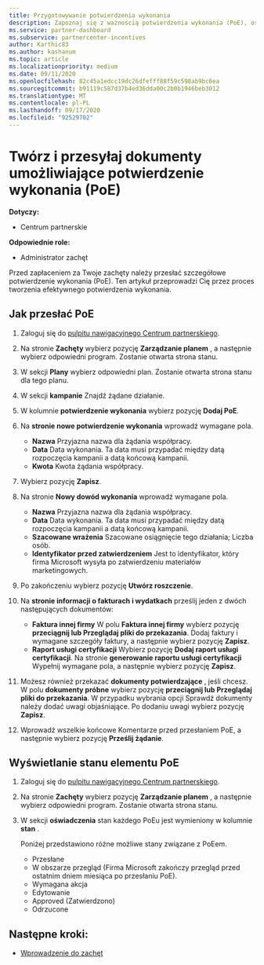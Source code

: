 ```yaml
---
title: Przygotowywanie potwierdzenia wykonania
description: Zapoznaj się z ważnością potwierdzenia wykonania (PoE), osi czasu, wyświetlania stanu i wytycznych dotyczących dostarczania.
ms.service: partner-dashboard
ms.subservice: partnercenter-incentives
author: Karthic83
ms.author: kashanum
ms.topic: article
ms.localizationpriority: medium
ms.date: 09/11/2020
ms.openlocfilehash: 82c45a1edcc19dc26dfefff88f59c598ab9bc6ea
ms.sourcegitcommit: b91119c587d37b4ed36dda00c2b0b1946beb3012
ms.translationtype: MT
ms.contentlocale: pl-PL
ms.lasthandoff: 09/17/2020
ms.locfileid: "92529702"
---
```

# <a name="create-and-submit-documents-for-your-incentives-proof-of-execution-poe"></a>Twórz i przesyłaj dokumenty umożliwiające potwierdzenie wykonania (PoE)

**Dotyczy:**

- Centrum partnerskie

**Odpowiednie role:**

- Administrator zachęt

Przed zapłaceniem za Twoje zachęty należy przesłać szczegółowe potwierdzenie wykonania (PoE). Ten artykuł przeprowadzi Cię przez proces tworzenia efektywnego potwierdzenia wykonania.

## <a name="how-to-submit-a-poe"></a>Jak przesłać PoE

1. Zaloguj się do [pulpitu nawigacyjnego Centrum partnerskiego](https://partner.microsoft.com/dashboard/).

2. Na stronie **Zachęty** wybierz pozycję **Zarządzanie planem** , a następnie wybierz odpowiedni program. Zostanie otwarta strona stanu.

3. W sekcji **Plany** wybierz odpowiedni plan. Zostanie otwarta strona stanu dla tego planu.

4. W sekcji **kampanie** Znajdź żądane działanie.

5. W kolumnie **potwierdzenie wykonania** wybierz pozycję **Dodaj PoE**.

6. Na **stronie nowe potwierdzenie wykonania** wprowadź wymagane pola.

   - **Nazwa**  Przyjazna nazwa dla żądania współpracy.
   - **Data**  Data wykonania. Ta data musi przypadać między datą rozpoczęcia kampanii a datą końcową kampanii.
   - **Kwota**  Kwota żądania współpracy.

7. Wybierz pozycję **Zapisz**.

8. Na stronie **Nowy dowód wykonania** wprowadź wymagane pola.

   - **Nazwa**  Przyjazna nazwa dla żądania współpracy.
   - **Data**  Data wykonania. Ta data musi przypadać między datą rozpoczęcia kampanii a datą końcową kampanii.
   - **Szacowane wrażenia**   Szacowane osiągnięcie tego działania; Liczba osób.
   - **Identyfikator przed zatwierdzeniem**   Jest to identyfikator, który firma Microsoft wysyła po zatwierdzeniu materiałów marketingowych.

9. Po zakończeniu wybierz pozycję **Utwórz roszczenie**.

10. Na **stronie informacji o fakturach i wydatkach** prześlij jeden z dwóch następujących dokumentów:
    - **Faktura innej firmy**  W polu **Faktura innej firmy** wybierz pozycję **przeciągnij lub Przeglądaj pliki do przekazania**. Dodaj faktury i wymagane szczegóły faktury, a następnie wybierz pozycję **Zapisz**.
    - **Raport usługi certyfikacji**  Wybierz pozycję **Dodaj raport usługi certyfikacji**. Na stronie **generowanie raportu usługi certyfikacji** Wypełnij wymagane pola, a następnie wybierz pozycję **Zapisz**.

11. Możesz również przekazać **dokumenty potwierdzające** , jeśli chcesz. W polu **dokumenty próbne** wybierz pozycję **przeciągnij lub Przeglądaj pliki do przekazania**. W przypadku wybrania opcji Sprawdź dokumenty należy dodać uwagi objaśniające. Po dodaniu uwagi wybierz pozycję **Zapisz**.

12. Wprowadź wszelkie końcowe Komentarze przed przesłaniem PoE, a następnie wybierz pozycję **Prześlij żądanie**.

## <a name="view-the-status-of-a-poe"></a>Wyświetlanie stanu elementu PoE

1. Zaloguj się do [pulpitu nawigacyjnego Centrum partnerskiego](https://partner.microsoft.com/dashboard/).

2. Na stronie **Zachęty** wybierz pozycję **Zarządzanie planem** , a następnie wybierz odpowiedni program. Zostanie otwarta strona stanu.

3. W sekcji **oświadczenia** stan każdego PoEu jest wymieniony w kolumnie **stan** .

   Poniżej przedstawiono różne możliwe stany związane z PoEem.

   - Przesłane
   - W obszarze przegląd (Firma Microsoft zakończy przegląd przed ostatnim dniem miesiąca po przesłaniu PoE).
   - Wymagana akcja
   - Edytowanie
   - Approved (Zatwierdzono)
   - Odrzucone

## <a name="next-steps"></a>Następne kroki:

- [Wprowadzenie do zachęt](incentives-get-started-intro.md)
